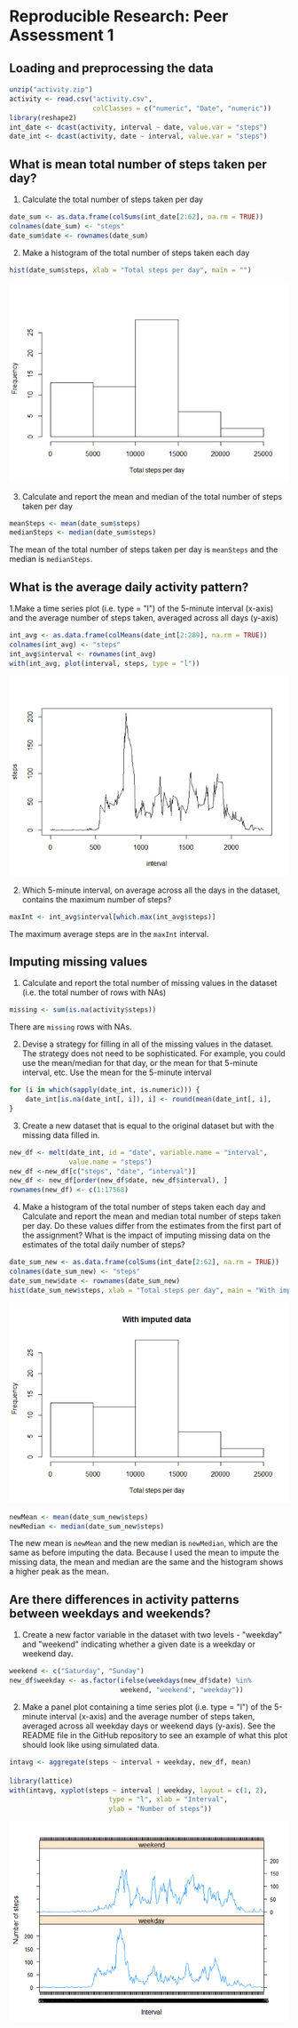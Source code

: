 # Reproducible Research: Peer Assessment 1


## Loading and preprocessing the data

```r
unzip("activity.zip")
activity <- read.csv("activity.csv", 
                     colClasses = c("numeric", "Date", "numeric"))
library(reshape2)
int_date <- dcast(activity, interval ~ date, value.var = "steps")
date_int <- dcast(activity, date ~ interval, value.var = "steps")
```


## What is mean total number of steps taken per day?
1. Calculate the total number of steps taken per day  

```r
date_sum <- as.data.frame(colSums(int_date[2:62], na.rm = TRUE))
colnames(date_sum) <- "steps"
date_sum$date <- rownames(date_sum)
```

2. Make a histogram of the total number of steps taken each day   

```r
hist(date_sum$steps, xlab = "Total steps per day", main = "")
```

![](PA1_files/figure-html/unnamed-chunk-3-1.png) 

3. Calculate and report the mean and median of the total number of steps taken per day  

```r
meanSteps <- mean(date_sum$steps)
medianSteps <- median(date_sum$steps)
```
The mean of the total number of steps taken per day is `meanSteps` and the median is `medianSteps`.

## What is the average daily activity pattern?
1.Make a time series plot (i.e. type = "l") of the 5-minute interval (x-axis) and the average number of steps taken, averaged across all days (y-axis)  

```r
int_avg <- as.data.frame(colMeans(date_int[2:289], na.rm = TRUE))
colnames(int_avg) <- "steps"
int_avg$interval <- rownames(int_avg)
with(int_avg, plot(interval, steps, type = "l"))
```

![](PA1_files/figure-html/unnamed-chunk-5-1.png) 

2. Which 5-minute interval, on average across all the days in the dataset, contains the maximum number of steps?  

```r
maxInt <- int_avg$interval[which.max(int_avg$steps)]
```
The maximum average steps are in the `maxInt` interval.

## Imputing missing values
1. Calculate and report the total number of missing values in the dataset (i.e. the total number of rows with NAs)  

```r
missing <- sum(is.na(activity$steps))
```
There are `missing` rows with NAs.

2. Devise a strategy for filling in all of the missing values in the dataset. The strategy does not need to be sophisticated. For example, you could use the mean/median for that day, or the mean for that 5-minute interval, etc. 
   Use the mean for the 5-minute interval

```r
for (i in which(sapply(date_int, is.numeric))) {
    date_int[is.na(date_int[, i]), i] <- round(mean(date_int[, i],                                                    na.rm = TRUE))
}
```

3. Create a new dataset that is equal to the original dataset but with the missing data filled in.  

```r
new_df <- melt(date_int, id = "date", variable.name = "interval", 
               value.name = "steps")
new_df <-new_df[c("steps", "date", "interval")]
new_df <- new_df[order(new_df$date, new_df$interval), ]
rownames(new_df) <- c(1:17568)
```

4. Make a histogram of the total number of steps taken each day and Calculate and report the mean and median total number of steps taken per day. Do these values differ from the estimates from the first part of the assignment? What is the impact of imputing missing data on the estimates of the total daily number of steps?  


```r
date_sum_new <- as.data.frame(colSums(int_date[2:62], na.rm = TRUE))
colnames(date_sum_new) <- "steps"
date_sum_new$date <- rownames(date_sum_new)
hist(date_sum_new$steps, xlab = "Total steps per day", main = "With imputed data")
```

![](PA1_files/figure-html/unnamed-chunk-10-1.png) 

```r
newMean <- mean(date_sum_new$steps)
newMedian <- median(date_sum_new$steps)
```
The new mean is `newMean` and the new median is `newMedian`, which are the same as before imputing the data.  Because I used the mean to impute the missing data, the mean and median are the same and the histogram shows a higher peak as the mean.


## Are there differences in activity patterns between weekdays and weekends?
1. Create a new factor variable in the dataset with two levels - "weekday" and "weekend" indicating whether a given date is a weekday or weekend day.  

```r
weekend <- c("Saturday", "Sunday")
new_df$weekday <- as.factor(ifelse(weekdays(new_df$date) %in% 
                            weekend, "weekend", "weekday"))
```

2. Make a panel plot containing a time series plot (i.e. type = "l") of the 5-minute interval (x-axis) and the average number of steps taken, averaged across all weekday days or weekend days (y-axis). See the README file in the GitHub repository to see an example of what this plot should look like using simulated data.  

```r
intavg <- aggregate(steps ~ interval + weekday, new_df, mean)

library(lattice)
with(intavg, xyplot(steps ~ interval | weekday, layout = c(1, 2), 
                         type = "l", xlab = "Interval", 
                         ylab = "Number of steps"))
```

![](PA1_files/figure-html/unnamed-chunk-12-1.png) 
